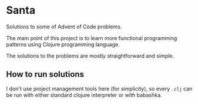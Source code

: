 Santa
=====

Solutions to some of Advent of Code problems.

The main point of this project is to learn more functional programming patterns 
using Clojure programming language.

The solutions to the problems are mostly straightforward and simple.

How to run solutions
--------------------

I don't use project management tools here (for simplicity), so every `.clj`
can be run with either standard clojure interpreter or with babashka.

